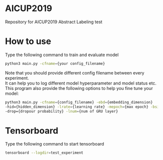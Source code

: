 # AICUP2019
Repository for AICUP2019 Abstract Labeling test
# How to use
Type the following command to train and evaluate model
``` bash
python3 main.py -cfname={your config_filename}
```
Note that you should provide different config filename between every experiment.  
It can help you to log different model hyperparameter and model status etc.  
This program also provide the following options to help you fine tune your model:
``` bash
python3 main.py -cfname={config_filename} -ebd={embedding_dimension} 
-hid={hidden_dimension} -lrate={learning rate} -mepoch={max epoch} -bsize={batch size} 
-drop={dropour probability} -lnum={num of GRU layer}
```
# Tensorboard
Type the following command to start tensorboard  
``` bash
tensorboard --logdir=test_experiment
```

